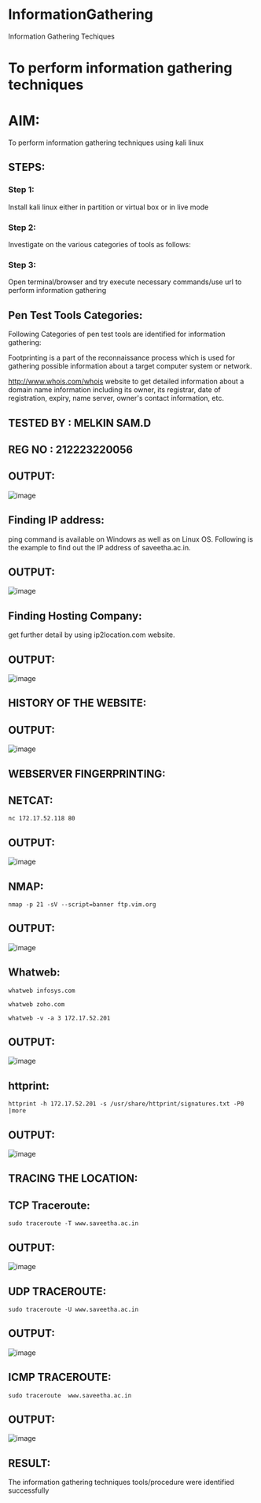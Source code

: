 # InformationGathering
Information Gathering Techiques

# To perform information gathering techniques

# AIM:

To perform information gathering techniques using kali linux 

## STEPS:

### Step 1:

Install kali linux either in partition or virtual box or in live mode

### Step 2:

Investigate on the various categories of tools as follows:

### Step 3:
Open terminal/browser and try execute necessary commands/use url to perform information gathering

## Pen Test Tools Categories:

Following Categories of pen test tools are identified for information gathering:

Footprinting is a part of the reconnaissance process which is used for gathering possible information about a target computer system or network.

http://www.whois.com/whois website to get detailed information about a domain name information including its owner, its registrar, date of registration, expiry, name server, owner's contact information, etc.


## TESTED BY : MELKIN SAM.D
## REG NO : 212223220056
## OUTPUT:
![image](https://github.com/user-attachments/assets/3b3beb08-b1d8-4b2f-93e1-5026a71cab39)

## Finding IP address:

ping command is available on Windows as well as on Linux OS. Following is the example to find out the IP address of saveetha.ac.in.

## OUTPUT:
![image](https://github.com/user-attachments/assets/65ddf135-4483-4c08-a57b-3753e38df95f)

## Finding Hosting Company:
get further detail by using ip2location.com website.

## OUTPUT:
![image](https://github.com/user-attachments/assets/52a96bc1-8b53-49da-b356-7c4c587417df)

## HISTORY OF THE WEBSITE:
## OUTPUT:
![image](https://github.com/user-attachments/assets/6a22543c-b5b9-49a6-8f54-52341c617bfd)

## WEBSERVER FINGERPRINTING:
## NETCAT:
 ```nc 172.17.52.118 80```

 ## OUTPUT:
 ![image](https://github.com/user-attachments/assets/95763897-dc5b-46d0-b660-9e49bf392abc)

 ## NMAP:
 ```nmap -p 21 -sV --script=banner ftp.vim.org```

 ## OUTPUT:
 ![image](https://github.com/user-attachments/assets/f4476388-a851-49b5-8bda-4376e07fa971)

## Whatweb:

```whatweb infosys.com```

```whatweb zoho.com```

```whatweb -v -a 3 172.17.52.201```

## OUTPUT:
![image](https://github.com/user-attachments/assets/f15f0f43-d4a9-4156-9356-5ca5f66dfbc7)

## httprint:
```httprint -h 172.17.52.201 -s /usr/share/httprint/signatures.txt -P0 |more```
## OUTPUT:
![image](https://github.com/user-attachments/assets/f2a0443a-38aa-47ac-b10e-944cb0527805)

## TRACING THE LOCATION:

## TCP Traceroute:

```sudo traceroute -T www.saveetha.ac.in```

## OUTPUT:
![image](https://github.com/user-attachments/assets/dec80486-4b9b-41f5-a82b-dd9b773c9c35)

## UDP TRACEROUTE:
```sudo traceroute -U www.saveetha.ac.in```

## OUTPUT:
![image](https://github.com/user-attachments/assets/35a510f9-4d2a-4a53-863c-a93e9b1d5d2a)

## ICMP TRACEROUTE:
```sudo traceroute  www.saveetha.ac.in```
## OUTPUT:
![image](https://github.com/user-attachments/assets/d91d3933-5986-4bc7-b4de-35d7ebe0939d)


## RESULT:
The information gathering techniques tools/procedure were  identified successfully
